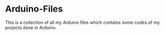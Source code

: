# Arduino-Files
This is a collection of all my Arduino files which contains some codes of my projects done in Arduino.
